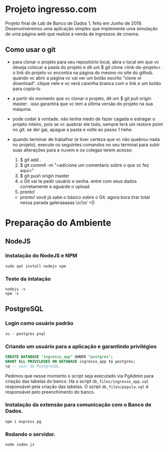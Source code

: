 # Projeto ingresso.com
Projeto final de Lab de Banco de Dados 1, feito em Junho de 2019. Desenvolveremos uma aplicação simples que implemente uma simulação de uma página web que realize a venda de ingressos de cinema.

## Como usar o git
- para clonar o projeto para seu repositório local, abra o local em que vc deseja colocar a pasta do projeto e dê um $ git clone >link-do-projeto< . o link do projeto vc encontra na página do mesmo no site do github. quando vc abrir a página vc vai ver um botão escrito "clone or download". clique nele e vc verá caixinha branca com o link e um botão para copiá-lo
- a partir do momento que vc clonar o projeto, dê um $ git pull origin master . isso garantirá que vc tem a última versão do projeto na sua máquina.
- pode codar à vontade. não tenha medo de fazer cagada e estragar o projeto inteiro, pois se vc quebrar ele todo, sempre terá um restore point no git. se der gai, apague a pasta e volte ao passo 1 hehe.
- quando terminar de trabalhar (e tiver certeza que vc não quebrou nada no projeto), execute os seguintes comandos no seu terminal para subir suas alterações para a nuvem e os colegas terem acesso:
  
    1. $ git add .
    2. $ git commit -m ">adicione um comentario sobre o que vc fez aqui<"
    3. $ git push origin master
    4. o Git vai te pedir usuário e senha. entre com seus dados corretamente e aguarde o upload
    5. pronto!
  
  - pronto! você já sabe o básico sobre o Git. agora bora tirar total nessa parada galeraaaaaa \o/\o/ =D

# Preparação do Ambiente

## NodeJS

### Instalação do NodeJS e NPM
``` shell
sudo apt install nodejs npm   
```

### Teste da intalação
``` shell
nodejs -v
npm -v
```

## PostgreSQL

### Login como usuário padrão
``` shell
su - postgres psql
```

### Criando um usuário para a aplicação e garantindo privilégios
``` sql
CREATE DATABASE "ingresso_app" OWNER "postgres";
GRANT ALL PRIVILEGES ON DATABASE ingresso_app to postgres;
\q -- sair do PostgreSQL.
```

Pedimos que nesse momento o script seja executado via PgAdmin para criação das tabelas do banco. Há o script <code>db_files/ingresso_app.sql</code> responsável pela criação das tabelas. O script <code>db_files/popula.sql</code> é responsável pelo preenchimento do banco.

### Instalação da extensão para comunicação com o Banco de Dados.
``` shell
npm i express pg
```

### Rodando o servidor.
``` shell
node index.js
```
